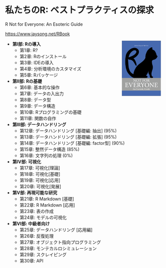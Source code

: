 # 私たちのR: ベストプラクティスの探求
R Not for Everyone: An Esoteric Guide

<https://www.jaysong.net/RBook>

<img src="figures/Cover.png" align="right" width="25%"/>

- **第I部: Rの導入**
   - 第1章: R?
   - 第2章: Rのインストール
   - 第3章: IDEの導入
   - 第4章: 分析環境のカスタマイズ
   - 第5章: Rパッケージ
- **第II部: Rの基礎**
   - 第6章: 基本的な操作
   - 第7章: データの入出力
   - 第8章: データ型
   - 第9章: データ構造
   - 第10章: Rプログラミングの基礎
   - 第11章: 関数の自作
- **第III部: データハンドリング**
   - 第12章: データハンドリング [基礎編: 抽出] (95%)
   - 第13章: データハンドリング [基礎編: 拡張] (95%)
   - 第14章: データハンドリング [基礎編: factor型] (90%)
   - 第15章: 整然データ構造 (85%)
   - 第16章: 文字列の処理 (0%)
- **第IV部: 可視化**
   - 第17章: 可視化[理論]
   - 第18章: 可視化[基礎]
   - 第19章: 可視化[応用]
   - 第20章: 可視化[発展]
- **第V部: 再現可能な研究**
   - 第21章: R Markdown [基礎]
   - 第22章: R Markdown [応用]
   - 第23章: 表の作成
   - 第24章: モデルの可視化
- **第VI部: 中級者向け**
   - 第25章: データハンドリング [応用編]
   - 第26章: 反復処理
   - 第27章: オブジェクト指向プログラミング
   - 第28章: モンテカルロシミュレーション
   - 第29章: スクレイピング
   - 第30章: API

